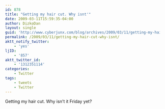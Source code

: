 ```yaml
---
id: 878
title: "Getting my hair cut. Why isnt'"
date: 2009-03-11T15:59:35-04:00
author: DizkoDan
layout: single
guid: 'http://www.cyberjunx.com/blog/archives/2009/03/11/getting-my-hair-cut-why-isnt/'
permalink: /2009/03/11/getting-my-hair-cut-why-isnt/
aktt_notify_twitter:
    - 'yes'
ljID:
    - '857'
aktt_twitter_id:
    - '1312351114'
categories:
    - Twitter
tags:
    - tweets
    - Twitter
---
```


Getting my hair cut. Why isn’t it Friday yet?